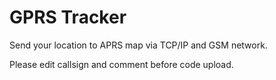 # GPRS Tracker

Send your location to APRS map via TCP/IP and GSM network.

Please edit callsign and comment before code upload.
